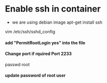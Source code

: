Enable ssh in container
=======================
*   we are using debian image
apt-get install ssh

vim /etc/ssh/sshd_config
####   add "PermitRootLogin yes" into the file
####   Change port if rquired Port 2233


passwd root
####   update password of root user



